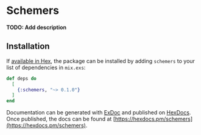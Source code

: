 # Schemers

**TODO: Add description**

## Installation

If [available in Hex](https://hex.pm/docs/publish), the package can be installed
by adding `schemers` to your list of dependencies in `mix.exs`:

```elixir
def deps do
  [
    {:schemers, "~> 0.1.0"}
  ]
end
```

Documentation can be generated with [ExDoc](https://github.com/elixir-lang/ex_doc)
and published on [HexDocs](https://hexdocs.pm). Once published, the docs can
be found at [https://hexdocs.pm/schemers](https://hexdocs.pm/schemers).

